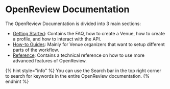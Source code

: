 # OpenReview Documentation

The OpenReview Documentation is divided into 3 main sections:

* [Getting Started](broken-reference): Contains the FAQ, how to create a Venue, how to create a profile, and how to interact with the API.
* [How-to Guides](broken-reference): Mainly for Venue organizers that want to setup different parts of the workflow.
* [Reference](broken-reference): Contains a technical reference on how to use more advanced features of OpenReview.

{% hint style="info" %}
You can use the Search bar in the top right corner to search for keywords in the entire OpenReview documentation.
{% endhint %}
